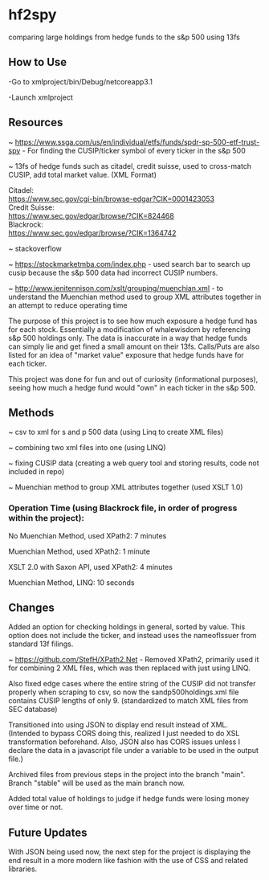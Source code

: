 # hf2spy
comparing large holdings from hedge funds to the s&amp;p 500 using 13fs

## How to Use
-Go to xmlproject/bin/Debug/netcoreapp3.1

-Launch xmlproject

## Resources

~ https://www.ssga.com/us/en/individual/etfs/funds/spdr-sp-500-etf-trust-spy - For finding the CUSIP/ticker symbol of every ticker in the s&p 500

~ 13fs of hedge funds such as citadel, credit suisse, used to cross-match CUSIP, add total market value. (XML Format)

Citadel:
</br>
https://www.sec.gov/cgi-bin/browse-edgar?CIK=0001423053
</br>
Credit Suisse:
</br>
https://www.sec.gov/edgar/browse/?CIK=824468
</br>
Blackrock:
</br>
https://www.sec.gov/edgar/browse/?CIK=1364742
</br>

~ stackoverflow

~ https://stockmarketmba.com/index.php - used search bar to search up cusip because the s&p 500 data had incorrect CUSIP numbers.

~ http://www.jenitennison.com/xslt/grouping/muenchian.xml - to understand the Muenchian method used to group XML attributes together in an attempt to reduce operating time


The purpose of this project is to see how much exposure a hedge fund has for each stock. Essentially a modification of whalewisdom by referencing s&p 500 holdings only.
The data is inaccurate in a way that hedge funds can simply lie and get fined a small amount on their 13fs.
Calls/Puts are also listed for an idea of "market value" exposure that hedge funds have for each ticker.

This project was done for fun and out of curiosity (informational purposes), seeing how much a hedge fund would "own" in each ticker in the s&p 500.

## Methods

~ csv to xml for s and p 500 data (using Linq to create XML files)

~ combining two xml files into one (using LINQ)

~ fixing CUSIP data (creating a web query tool and storing results, code not included in repo)

~ Muenchian method to group XML attributes together (used XSLT 1.0)

### Operation Time (using Blackrock file, in order of progress within the project):

No Muenchian Method, used XPath2: 7 minutes

Muenchian Method, used XPath2: 1 minute

XSLT 2.0 with Saxon API, used XPath2: 4 minutes

Muenchian Method, LINQ: 10 seconds

## Changes

Added an option for checking holdings in general, sorted by value. This option does not include the ticker, and instead uses the nameofIssuer from standard 13f filings.

~ https://github.com/StefH/XPath2.Net - Removed XPath2, primarily used it for combining 2 XML files, which was then replaced with just using LINQ.

Also fixed edge cases where the entire string of the CUSIP did not transfer properly when scraping to csv, so now the sandp500holdings.xml file contains CUSIP lengths of only 9. (standardized to match XML files from SEC database)

Transitioned into using JSON to display end result instead of XML. (Intended to bypass CORS doing this, realized I just needed to do XSL transformation beforehand. Also, JSON also has CORS issues unless I declare the data in a javascript file under a variable to be used in the output file.)

Archived files from previous steps in the project into the branch "main". Branch "stable" will be used as the main branch now.

Added total value of holdings to judge if hedge funds were losing money over time or not.

## Future Updates

With JSON being used now, the next step for the project is displaying the end result in a more modern like fashion with the use of CSS and related libraries.
